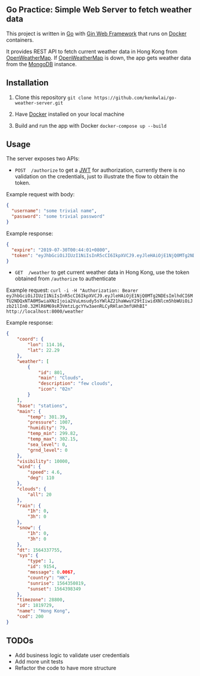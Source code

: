 ## Go Practice: Simple Web Server to fetch weather data

This project is written in [Go](https://github.com/golang/go) with [Gin Web Framework](https://github.com/gin-gonic/gin) that runs on [Docker](https://www.docker.com/) containers.

It provides REST API to fetch current weather data in Hong Kong from [OpenWeatherMap](https://openweathermap.org/current). If [OpenWeatherMap](https://openweathermap.org/current) is down, the app gets weather data from the [MongoDB](https://www.mongodb.com/) instance. 

## Installation

1. Clone this repository ```git clone https://github.com/kenkwlai/go-weather-server.git```

2. Have [Docker](https://www.docker.com/) installed on your local machine 

3. Build and run the app with Docker ```docker-compose up --build```

## Usage

The server exposes two APIs:
- `POST  /authorize` to get a [JWT](https://jwt.io/) for authorization, currently there is no validation on the credentials, just to illustrate the flow to obtain the token.

Example request with body:
```json
{
  "username": "some trivial name",
  "password": "some trivial password"
}
```

Example response:
```json
{
  "expire": "2019-07-30T00:44:01+0800",
  "token": "eyJhbGciOiJIUzI1NiIsInR5cCI6IkpXVCJ9.eyJleHAiOjE1NjQ0MTg2NDEsImlhdCI6MTU2NDQxNTA0MSwiaXNzIjoia2VuLmsudy5sYWlAZ21haWwuY29tIiwidXNlcm5hbWUiOiJzb21lIn0.32MlR6M69sR3VmtzLgcYYw3aenRLCyRHlan3mfUHhBI"
}
```

- `GET  /weather` to get current weather data in Hong Kong, use the token obtained from `/authorize` to authenticate

Example request:
```curl -i -H "Authorization: Bearer eyJhbGciOiJIUzI1NiIsInR5cCI6IkpXVCJ9.eyJleHAiOjE1NjQ0MTg2NDEsImlhdCI6MTU2NDQxNTA0MSwiaXNzIjoia2VuLmsudy5sYWlAZ21haWwuY29tIiwidXNlcm5hbWUiOiJzb21lIn0.32MlR6M69sR3VmtzLgcYYw3aenRLCyRHlan3mfUHhBI" http://localhost:8000/weather```

Example response:
```json
{
    "coord": {
        "lon": 114.16,
        "lat": 22.29
    },
    "weather": [
        {
            "id": 801,
            "main": "Clouds",
            "description": "few clouds",
            "icon": "02n"
        }
    ],
    "base": "stations",
    "main": {
        "temp": 301.39,
        "pressure": 1007,
        "humidity": 79,
        "temp_min": 299.82,
        "temp_max": 302.15,
        "sea_level": 0,
        "grnd_level": 0
    },
    "visibility": 10000,
    "wind": {
        "speed": 4.6,
        "deg": 110
    },
    "clouds": {
        "all": 20
    },
    "rain": {
        "1h": 0,
        "3h": 0
    },
    "snow": {
        "1h": 0,
        "3h": 0
    },
    "dt": 1564337755,
    "sys": {
        "type": 1,
        "id": 9154,
        "message": 0.0067,
        "country": "HK",
        "sunrise": 1564350819,
        "sunset": 1564398349
    },
    "timezone": 28800,
    "id": 1819729,
    "name": "Hong Kong",
    "cod": 200
}
```

## TODOs
- Add business logic to validate user credentials
- Add more unit tests
- Refactor the code to have more structure
